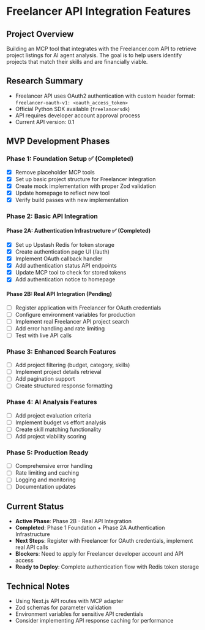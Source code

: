 # Freelancer API Integration Features

## Project Overview
Building an MCP tool that integrates with the Freelancer.com API to retrieve project listings for AI agent analysis. The goal is to help users identify projects that match their skills and are financially viable.

## Research Summary
- Freelancer API uses OAuth2 authentication with custom header format: `freelancer-oauth-v1: <oauth_access_token>`
- Official Python SDK available (`freelancersdk`)
- API requires developer account approval process
- Current API version: 0.1

## MVP Development Phases

### Phase 1: Foundation Setup ✅ (Completed)
- [x] Remove placeholder MCP tools
- [x] Set up basic project structure for Freelancer integration
- [x] Create mock implementation with proper Zod validation
- [x] Update homepage to reflect new tool
- [x] Verify build passes with new implementation

### Phase 2: Basic API Integration

#### Phase 2A: Authentication Infrastructure ✅ (Completed)
- [x] Set up Upstash Redis for token storage
- [x] Create authentication page UI (/auth)
- [x] Implement OAuth callback handler
- [x] Add authentication status API endpoints
- [x] Update MCP tool to check for stored tokens
- [x] Add authentication notice to homepage

#### Phase 2B: Real API Integration (Pending)
- [ ] Register application with Freelancer for OAuth credentials
- [ ] Configure environment variables for production
- [ ] Implement real Freelancer API project search
- [ ] Add error handling and rate limiting
- [ ] Test with live API calls

### Phase 3: Enhanced Search Features
- [ ] Add project filtering (budget, category, skills)
- [ ] Implement project details retrieval
- [ ] Add pagination support
- [ ] Create structured response formatting

### Phase 4: AI Analysis Features
- [ ] Add project evaluation criteria
- [ ] Implement budget vs effort analysis
- [ ] Create skill matching functionality
- [ ] Add project viability scoring

### Phase 5: Production Ready
- [ ] Comprehensive error handling
- [ ] Rate limiting and caching
- [ ] Logging and monitoring
- [ ] Documentation updates

## Current Status
- **Active Phase**: Phase 2B - Real API Integration
- **Completed**: Phase 1 Foundation + Phase 2A Authentication Infrastructure
- **Next Steps**: Register with Freelancer for OAuth credentials, implement real API calls
- **Blockers**: Need to apply for Freelancer developer account and API access
- **Ready to Deploy**: Complete authentication flow with Redis token storage

## Technical Notes
- Using Next.js API routes with MCP adapter
- Zod schemas for parameter validation
- Environment variables for sensitive API credentials
- Consider implementing API response caching for performance